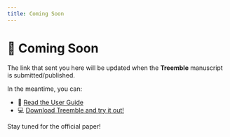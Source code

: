 ```yaml
---
title: Coming Soon
---
```


# 🚧 Coming Soon

The link that sent you here will be updated when the **Treemble** manuscript is submitted/published.

In the meantime, you can:

- 📘 [Read the User Guide](/docs/intro)
- 💻 [Download Treemble and try it out!](/docs/getting-started.md)

Stay tuned for the official paper!